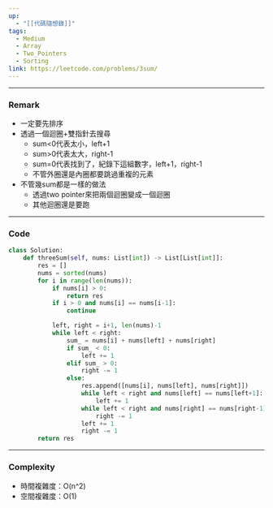 ```yaml
---
up:
  - "[[代碼隨想錄]]"
tags:
  - Medium
  - Array
  - Two_Pointers
  - Sorting
link: https://leetcode.com/problems/3sum/
---
```

---
### Remark
- 一定要先排序
- 透過一個迴圈+雙指針去搜尋
	- sum<0代表太小，left+1
	- sum>0代表太大，right-1
	- sum=0代表找到了，紀錄下這組數字，left+1，right-1
	- 不管外圈還是內圈都要跳過重複的元素
- 不管幾sum都是一樣的做法
	- 透過two pointer來把兩個迴圈變成一個迴圈
	- 其他迴圈還是要跑
---
### Code
```python
class Solution:
    def threeSum(self, nums: List[int]) -> List[List[int]]:
        res = []
        nums = sorted(nums)
        for i in range(len(nums)):
            if nums[i] > 0:
                return res
            if i > 0 and nums[i] == nums[i-1]:
                continue

            left, right = i+1, len(nums)-1
            while left < right:
                sum_ = nums[i] + nums[left] + nums[right]
                if sum_ < 0:
                    left += 1
                elif sum_ > 0:
                    right -= 1
                else:
                    res.append([nums[i], nums[left], nums[right]])
                    while left < right and nums[left] == nums[left+1]:
                        left += 1
                    while left < right and nums[right] == nums[right-1]:
                        right -= 1
                    left += 1
                    right -= 1
        return res
```
---
### Complexity
- 時間複雜度：O(n^2)
- 空間複雜度：O(1)